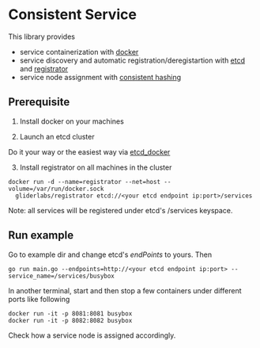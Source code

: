 # Consistent Service

This library provides

* service containerization with [docker](https://www.docker.com/)
* service discovery and automatic registration/deregistartion with [etcd](https://github.com/coreos/etcd) and [registrator](https://github.com/gliderlabs/registrator)
* service node assignment with [consistent hashing](https://godoc.org/stathat.com/c/consistent)

## Prerequisite

1. Install docker on your machines

2. Launch an etcd cluster
  
  Do it your way or the easiest way via [etcd_docker](https://github.com/huichen/etcd_docker)

3. Install registrator on all machines in the cluster

  ```
  docker run -d --name=registrator --net=host --volume=/var/run/docker.sock
    gliderlabs/registrator etcd://<your etcd endpoint ip:port>/services
  ```
  
  Note: all services will be registered under etcd's /services keyspace.

## Run example

Go to example dir and change etcd's *endPoints* to yours. Then

    go run main.go --endpoints=http://<your etcd endpoint ip:port> --service_name=/services/busybox
  
In another terminal, start and then stop a few containers under different ports like following

    docker run -it -p 8081:8081 busybox
    docker run -it -p 8082:8082 busybox

Check how a service node is assigned accordingly.
